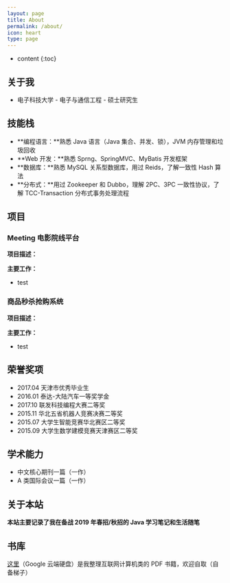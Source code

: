 ```yaml
---
layout: page
title: About
permalink: /about/
icon: heart
type: page
---
```


* content
{:toc}
## 关于我

- 电子科技大学 - 电子与通信工程 - 硕士研究生

## 技能栈

- **编程语言：**熟悉 Java 语言（Java 集合、并发、锁），JVM 内存管理和垃圾回收
- **Web 开发：**熟悉 Sprng、SpringMVC、MyBatis 开发框架
- **数据库：**熟悉 MySQL 关系型数据库，用过 Reids，了解一致性 Hash 算法
- **分布式：**用过 Zookeeper 和 Dubbo，理解 2PC、3PC 一致性协议，了解 TCC-Transaction 分布式事务处理流程 

## 项目

### Meeting 电影院线平台

**项目描述：**

**主要工作：**

- test

### 商品秒杀抢购系统

**项目描述：**

**主要工作：**

- test

## 荣誉奖项

- 2017.04		天津市优秀毕业生 
- 2016.01          泰达-大陆汽车一等奖学金
- 2017.10          联发科技编程大赛二等奖
- 2015.11          华北五省机器人竞赛决赛二等奖
- 2015.07          大学生智能竞赛华北赛区二等奖
- 2015.09          大学生数学建模竞赛天津赛区二等奖

## 学术能力

- 中文核心期刊一篇（一作）
- A 类国际会议一篇（一作）

## 关于本站

**本站主要记录了我在备战 2019 年春招/秋招的 Java 学习笔记和生活随笔**

## 书库

[这里](https://drive.google.com/drive/folders/1X28-ojyT3Ntvpvl4toIxYA55ds0u-3zN?usp=sharing)（Google 云端硬盘）是我整理互联网计算机类的 PDF 书籍，欢迎自取（自备梯子）


